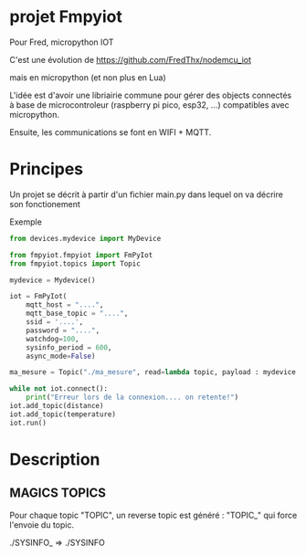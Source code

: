 # projet Fmpyiot

Pour Fred, micropython IOT

C'est une évolution de https://github.com/FredThx/nodemcu_iot

mais en micropython (et non plus en Lua)

L'idée est d'avoir une libriairie commune pour gérer des objects connectés à base de microcontroleur (raspberry pi pico, esp32, ...) compatibles avec micropython.

Ensuite, les communications se font en WIFI + MQTT.

# Principes

Un projet se décrit à partir d'un fichier main.py dans lequel on va décrire son fonctionement

Exemple
```python
from devices.mydevice import MyDevice

from fmpyiot.fmpyiot import FmPyIot
from fmpyiot.topics import Topic

mydevice = Mydevice()

iot = FmPyIot(            
    mqtt_host = "....",
    mqtt_base_topic = "....",
    ssid = '....',
    password = "....",
    watchdog=100,
    sysinfo_period = 600,
    async_mode=False)

ma_mesure = Topic("./ma_mesure", read=lambda topic, payload : mydevice.read(), send_period=60)

while not iot.connect():
    print("Erreur lors de la connexion.... on retente!")
iot.add_topic(distance)
iot.add_topic(temperature)
iot.run()
```

# Description

## MAGICS TOPICS

Pour chaque topic "TOPIC", un reverse topic est généré : "TOPIC_" qui force l'envoie du topic.

./SYSINFO_    =>  ./SYSINFO
